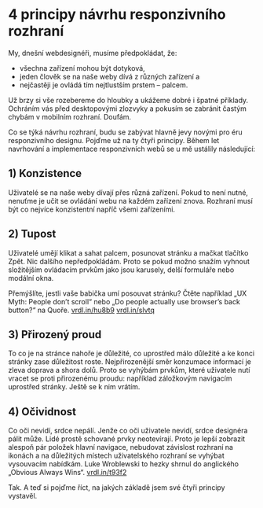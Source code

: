 # 4 principy návrhu responzivního rozhraní

My, dnešní webdesignéři, musíme předpokládat, že: 

* všechna zařízení mohou být dotyková,
* jeden člověk se na naše weby dívá z různých zařízení a
* nejčastěji je ovládá tím nejtlustším prstem – palcem.

Už brzy si vše rozebereme do hloubky a ukážeme dobré i špatné příklady. Ochráním vás před desktopovými zlozvyky a pokusím se zabránit častým chybám v mobilním rozhraní. Doufám.

Co se týká návrhu rozhraní, budu se zabývat hlavně jevy novými pro éru responzivního designu. Pojďme už na ty čtyři principy. Během let navrhování a implementace responzivních webů se u mě ustálily následující: 

## 1) Konzistence

Uživatelé se na naše weby dívají přes různá zařízení. Pokud to není nutné, nenuťme je učit se ovládání webu na každém zařízení znova. Rozhraní musí být co nejvíce konzistentní napříč všemi zařízeními.

## 2) Tupost

Uživatelé umějí klikat a sahat palcem, posunovat stránku a mačkat tlačítko Zpět. Nic dalšího nepředpokládám. Proto se pokud možno snažím vyhnout složitějším ovládacím prvkům jako jsou karusely, delší formuláře nebo modální okna.

Přemýšlíte, jestli vaše babička umí posouvat stránku? Čtěte například „UX Myth: People don’t scroll“ nebo „Do people actually use browser’s back button?“ na Quoře. [vrdl.in/hu8b9](http://uxmyths.com/post/654047943/myth-people-dont-scroll) [vrdl.in/slvtq](https://www.quora.com/Do-people-actually-use-browsers-back-button)

## 3) Přirozený proud

To co je na stránce nahoře je důležité, co uprostřed málo důležité a ke konci stránky zase důležitost roste. Nejpřirozenější směr konzumace informací je zleva doprava a shora dolů. Proto se vyhýbám prvkům, které uživatele nutí vracet se proti přirozenému proudu: například záložkovým navigacím uprostřed stránky. Ještě se k nim vrátím.

## 4) Očividnost

Co oči nevidí, srdce nepálí. Jenže co oči uživatele nevidí, srdce designéra pálit může. Lidé prostě schované prvky neotevírají. Proto je lepší zobrazit alespoň pár položek hlavní navigace, nebudovat závislost rozhraní na ikonách a na důležitých místech uživatelského rozhraní se vyhýbat vysouvacím nabídkám. Luke Wroblewski to hezky shrnul do anglického „Obvious Always Wins“. [vrdl.in/t93f2](http://www.lukew.com/ff/entry.asp?1945)

Tak. A teď si pojďme říct, na jakých základě jsem své čtyři principy vystavěl.
